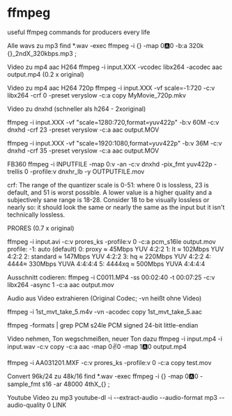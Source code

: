 # ffmpeg
useful ffmpeg commands for producers every life

Alle wavs zu mp3
find *.wav -exec ffmpeg -i {} -map 0:a:0 -b:a 320k {}_2ndX_320kbps.mp3 \;

Video zu mp4 aac H264
ffmpeg -i input.XXX -vcodec libx264 -acodec aac output.mp4 (0.2 x original)

Video zu mp4 aac H264 720p
ffmpeg -i input.XXX -vf scale=-1:720 -c:v libx264 -crf 0 -preset veryslow -c:a copy MyMovie_720p.mkv



Video zu dnxhd (schneller als h264 - 2xoriginal)

ffmpeg -i input.XXX -vf "scale=1280:720,format=yuv422p" -b:v 60M -c:v dnxhd -crf 23 -preset veryslow -c:a aac output.MOV

ffmpeg -i input.XXX -vf "scale=1920:1080,format=yuv422p" -b:v 36M -c:v dnxhd -crf 35 -preset veryslow -c:a aac output.MOV

FB360
ffmpeg -i INPUTFILE -map 0:v -an -c:v dnxhd -pix_fmt yuv422p -trellis 0 -profile:v dnxhr_lb -y OUTPUTFILE.mov


crf: The range of the quantizer scale is 0-51: where 0 is lossless, 23 is default, and 51 is worst possible. 
A lower value is a higher quality and a subjectively sane range is 18-28. Consider 18 to be visually lossless or nearly so: 
it should look the same or nearly the same as the input but it isn't technically lossless.




PRORES (0.7 x original)

ffmpeg -i input.avi -c:v prores_ks -profile:v 0 -c:a pcm_s16le output.mov
profile:
-1: auto (default)
0: proxy ≈ 45Mbps YUV 4:2:2
1: lt ≈ 102Mbps YUV 4:2:2
2: standard ≈ 147Mbps YUV 4:2:2
3: hq ≈ 220Mbps YUV 4:2:2
4: 4444≈ 330Mbps YUVA 4:4:4:4
5: 4444xq ≈ 500Mbps YUVA 4:4:4:4

Ausschnitt codieren:
ffmpeg -i C0011.MP4 -ss 00:02:40 -t 00:07:25 -c:v libx264 -async 1 -c:a aac output.mov

Audio aus Video extrahieren (Original Codec; -vn heißt ohne Video)

ffmpeg -i 1st_mvt_take_5.m4v -vn -acodec copy 1st_mvt_take_5.aac

ffmpeg -formats | grep PCM
s24le           PCM signed 24-bit little-endian


Video nehmen, Ton wegschmeißen, neuer Ton dazu
ffmpeg -i input.mp4 -i input.wav -c:v copy -c:a aac -map 0:v:0 -map 1:a:0 output.mp4

ffmpeg -i AA031201.MXF -c:v prores_ks -profile:v 0 -c:a copy test.mov

Convert 96k/24 zu 48k/16
find *.wav -exec ffmpeg -i {} -map 0:a:0 -sample_fmt s16 -ar 48000 4thX_{} \;

Youtube Video zu mp3
youtube-dl -i --extract-audio --audio-format mp3 --audio-quality 0 LINK
